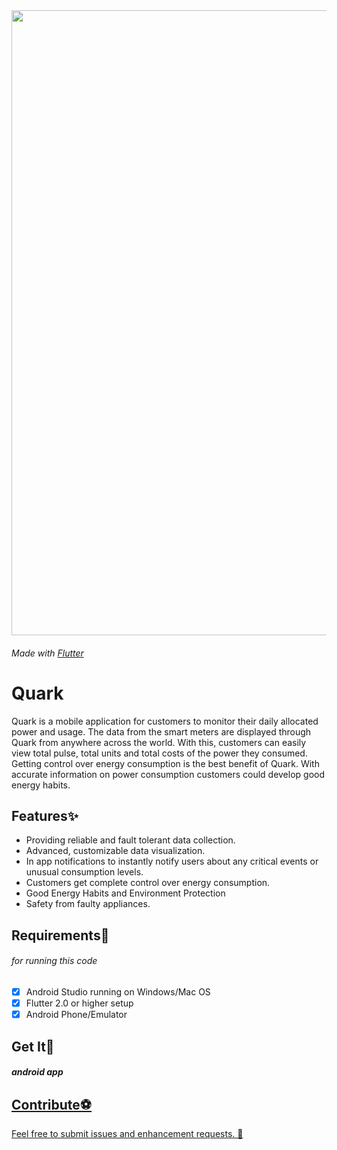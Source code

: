 

<div align="center">
  <img src="assets/q.png" width="1000">
</div>

###### Made with <a href="https://flutter.dev/"> Flutter </a>
# Quark 
Quark is a mobile application for customers to monitor their daily allocated power and usage. The data from the smart meters are displayed through Quark from anywhere across the world. With this, customers can easily view total pulse, total units and total costs of the power they consumed. Getting control over energy consumption is the best benefit of Quark. With accurate information on power consumption customers could develop good energy habits.


## Features✨

* Providing reliable and fault tolerant data collection.
* Advanced, customizable data visualization.
* In app notifications to instantly notify users about any critical events or unusual consumption levels.
* Customers get complete control over energy consumption.
* Good Energy Habits and Environment Protection
* Safety from faulty appliances.


 <div></div>

## Requirements🎫
###### for running this code
- [x] Android Studio running on Windows/Mac OS
- [x] Flutter 2.0 or higher setup
- [x] Android Phone/Emulator

## Get It🎊

##### android app 
<a href='//com-example-multicalculator.en.uptodown.com/android' title='Download Quark' >
              





## Contribute⚽

Feel free to submit issues and enhancement requests. 🤗



